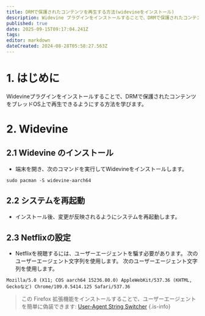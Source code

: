 ```yaml
---
title: DRMで保護されたコンテンツを再生する方法(widevineをインストール)
description: Widevine プラグインをインストールすることで、DRMで保護されたコンテンツをブレッドOS上で再生できるようにする方法を学びます。
published: true
date: 2025-09-15T09:17:04.241Z
tags:
editor: markdown
dateCreated: 2024-08-28T05:58:27.563Z
---
```


# 1. はじめに

Widevineプラグインをインストールすることで、DRMで保護されたコンテンツをブレッドOS上で再生できるようにする方法を学びます。

# 2. Widevine

## 2.1 Widevine のインストール

- 端末を開き、次のコマンドを実行してWidevineをインストールします。

```
sudo pacman -S widevine-aarch64
```

## 2.2 システムを再起動

- インストール後、変更が反映されるようにシステムを再起動します。

## 2.3 Netflixの設定

- Netflixを視聴するには、ユーザーエージェントを騙す必要があります。 次のユーザーエージェント文字列を使用します。 次のユーザーエージェント文字列を使用します。

```
Mozilla/5.0 (X11; COS aarch64 15236.80.0) AppleWebKit/537.36 (KHTML, Geckoなど) Chrome/109.0.5414.125 Safari/537.36
```

> この Firefox 拡張機能をインストールすることで、ユーザーエージェントを簡単に偽装できます: [User-Agent String Switcher](https://addons.mozilla.org/en-GB/firefox/addon/user-agent-string-switcher/)
> {.is-info}


